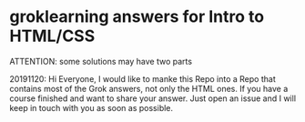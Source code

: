 # groklearning answers for Intro to HTML/CSS

ATTENTION:
  some solutions may have two parts


20191120:
  Hi Everyone, I would like to manke this Repo into a Repo that contains most of the Grok answers, not only the HTML ones. If you have a course finished and want to share your answer. Just open an issue and I will keep in touch with you as soon as possible.
